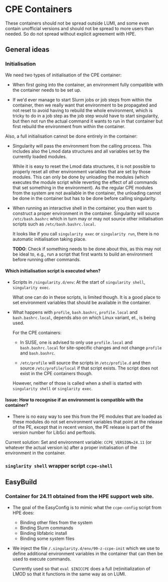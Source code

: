 # CPE Containers

These containers should not be spread outside LUMI, and some even contain unofficial
versions and should not be spread to more users than needed. So do not spread without
explicit agreement with HPE.

## General ideas

### Initialisation

We need two types of initialisation of the CPE container:

-   When first going into the container, an environment fully compatible with the container
    needs to be set up.

-   If we'd ever manage to start Slurm jobs or job steps from within the container, then we really
    want that environment to be propagated and not reset to avoid having to rebuild the whole
    environment, which is tricky to do in a job step as the job step would have to start singularity,
    but then not run the actual command it wants to run in that container but first rebuild the 
    environment from within the container.

Also, a full initialisation cannot be done entirely in the container:

-   Singularity will pass the environment from the calling process. This includes also the Lmod
    data structures and all variables set by the currently loaded modules.

    While it is easy to reset the Lmod data structures, it is not possible to properly reset all other
    environment variables that are set by those modules. This can only be done by unloading the modules
    (which executes the module script while reverting the effect of all commands that set something
    in the environment). As the regular CPE modules from the system are not available in the container,
    the unloading cannot be done in the container but has to be done before calling singularity.

-   When running an interactive shell in the container, you then want to construct a proper environment
    in the container. Singularity will source `/etc/bash.bashrc` which in turn may or may not source
    other initialisation scripts such as `/etc/bash.bashrc.local`.

    It looks like if you call `singularity exec` or `singularity run`, there is no automatic initialisation
    taking place. 

    **TODO**: Check if something needs to be done about this, as this may not be ideal to, e.g., run a 
    script that first wants to build an environment before running other commands.


#### Which initialisation script is executed when?

-   Scripts in `/singularity.d/env`: At the start of `singularity shell`, `singularity exec`.

    What one can do in these scripts, is limited though. It is a good place to set environment
    variables that should be available in the container.

-   What happens with `profile`, `bash.bashrc`, `profile.local` and `bash.bashrc.local`, depends 
    also on which Linux variant, et., is being used.

    For the CPE containers:

    -   In SUSE, one is advised to only use `profile.local` and `bash.bashrc.local` for site-specific
        changes and not change `profile` and `bash.bashrc`.

    -   `/etc/profile` will source the scripts in `/etc/profile.d` and then source `/etc/profile/local`
        if that script exists. The script does not exist in the CPE containers though.
        
    However, neither of those is called when a shell is started with `singularity shell` or
    `singlarity exec`.


#### Issue: How to recognise if an environment is compatible with the container?

-   There is no easy way to see this from the PE modules that are loaded as these modules do not set
    environment variables that point at the release of the PE, except that in recent version, the PE
    release is part of the version number for LibSci and perftools.

Current solution: Set and environment variable: `CCPE_VERSION=24.11` (or whatever the actual version is)
after a proper initialisation of the environment in the container.


### `singlarity shell` wrapper script `ccpe-shell`






## EasyBuild

### Container for 24.11 obtained from the HPE support web site.

-   The goal of the EasyConfig is to mimic what the `ccpe-config` script
    from HPE does:
    -   Binding other files from the system
    -   Binding Slurm commands
    -   Binding libfabric install
    -   Binding some system files

-   We inject the file `/.singularity.d/env/99-z-ccpe-init` which we use
    to define additional environment variables in the container that can
    then be used to execute commands.
    
    Currently used so that `eval $INICCPE` does a full (re)initialization
    of LMOD so that it functions in the same way as on LUMI.
    